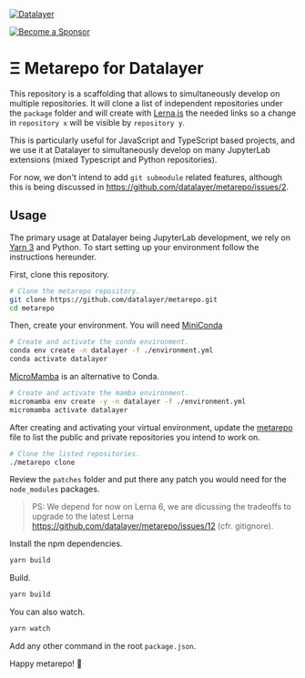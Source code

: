[![Datalayer](https://assets.datalayer.tech/datalayer-25.svg)](https://datalayer.io)

[![Become a Sponsor](https://img.shields.io/static/v1?label=Become%20a%20Sponsor&message=%E2%9D%A4&logo=GitHub&style=flat&color=1ABC9C)](https://github.com/sponsors/datalayer)

# Ξ Metarepo for Datalayer

This repository is a scaffolding that allows to simultaneously develop on multiple repositories. It will clone  a list of independent repositories under the `package` folder and will create with [Lerna.js](https://lerna.js.org) the needed links so a change in `repository x` will be visible by `repository y`.

This is particularly useful for JavaScript and TypeScript based projects, and we use it at Datalayer to simultaneously develop on many JupyterLab extensions (mixed Typescript and Python repositories).

For now, we don't intend to add `git submodule` related features, although this is being discussed in https://github.com/datalayer/metarepo/issues/2.

## Usage

The primary usage at Datalayer being JupyterLab development, we rely on [Yarn 3](https://yarnpkg.com) and Python. To start setting up your environment follow the instructions hereunder.

First, clone this repository.

```bash
# Clone the metarepo repository.
git clone https://github.com/datalayer/metarepo.git
cd metarepo
```

Then, create your environment. You will need [MiniConda](https://docs.conda.io/en/latest/miniconda.html)

```bash
# Create and activate the conda environment.
conda env create -n datalayer -f ./environment.yml
conda activate datalayer
```

[MicroMamba](https://mamba.readthedocs.io/en/latest/installation/micromamba-installation.html) is an alternative to Conda.

```bash
# Create and activate the mamba environment.
micromamba env create -y -n datalayer -f ./environment.yml
micromamba activate datalayer
```

After creating and activating your virtual environment, update the [metarepo](https://github.com/datalayer/metarepo/blob/main/metarepo#L10) file to list the public and private repositories you intend to work on.

```bash
# Clone the listed repositories.
./metarepo clone
```

Review the `patches` folder and put there any patch you would need for the `node_modules` packages.

> PS: We depend for now on Lerna 6, we are dicussing the tradeoffs to upgrade to the latest Lerna https://github.com/datalayer/metarepo/issues/12 (cfr. gitignore).

Install the npm dependencies.

```bash
yarn build
```

Build.

```bash
yarn build
```

You can also watch.

```bash
yarn watch
```

Add any other command in the root `package.json`.

Happy metarepo! 🚀
